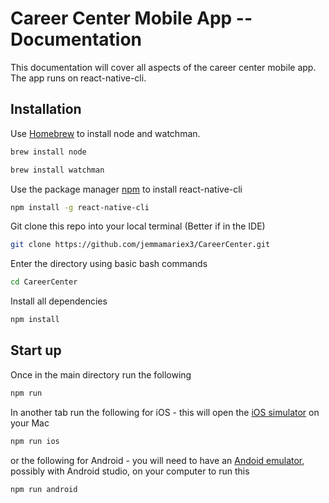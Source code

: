 # Career Center Mobile App -- Documentation

This documentation will cover all aspects of the career center mobile app. The app runs on react-native-cli.

## Installation
Use [Homebrew](http://brew.sh/) to install node and watchman.

``` bash
brew install node
```

``` bash
brew install watchman 
```

Use the package manager [npm](https://docs.npmjs.com/downloading-and-installing-packages-locally) to install react-native-cli
``` bash
npm install -g react-native-cli
```

Git clone this repo into your local terminal (Better if in the IDE)

``` bash
git clone https://github.com/jemmamariex3/CareerCenter.git
```

Enter the directory using basic bash commands

``` bash
cd CareerCenter 
```

Install all dependencies

``` bash
npm install
```

## Start up

Once in the main directory run the following

``` bash
npm run 
```

In another tab run the following for iOS - this will open the [iOS simulator](https://facebook.github.io/react-native/docs/running-on-simulator-ios) on your Mac

``` bash
npm run ios
```

or the following for Android - you will need to have an [Andoid emulator](https://medium.com/@deepak.gulati/running-react-native-app-on-the-android-emulator-11bf309443eb), possibly with Android studio, on your computer to run this

``` bash
npm run android
```




